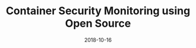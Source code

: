 ---
title: Container Security Monitoring using Open Source
date: 2018-10-16
type: video
event: All Day DevOps 2018
link: https://www.youtube.com/watch?v=DexfpnbBFn8&feature=youtu.be&t=5091
image: ./videos-bg.png
---